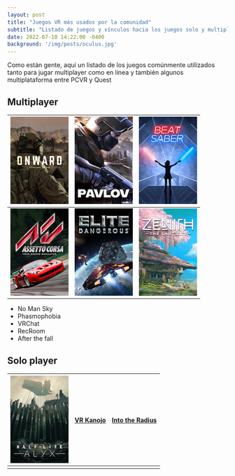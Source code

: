 ```yaml
---
layout: post
title: "Juegos VR más usados por la comunidad"
subtitle: "Listado de juegos y vínculos hacia los juegos solo y multiplayer más jugados "
date: 2022-07-10 14:22:00 -0400
background: '/img/posts/oculus.jpg'
---
```


Como están gente, aquí un listado de los juegos comúnmente utilizados tanto para jugar multiplayer como en línea y también algunos multiplataforma entre PCVR y Quest

## Multiplayer

| [![OnWard](/img/games/onward.png)](https://store.steampowered.com/app/496240/Onward/) | [![Pavlov](/img/games/pavlov.png)](https://store.steampowered.com/app/555160/Pavlov_VR/) | [![Beat Saber](/img/games/beat_saber.png)](https://store.steampowered.com/app/620980/Beat_Saber/) |
| ------------- | ------------- | ------------- |
| [![Assetto Corsa](/img/games/assetto_corsa.png)](https://store.steampowered.com/app/244210/Assetto_Corsa/)  | [![Elite Dangerous](/img/games/elite_dangerous.png)](https://store.steampowered.com/app/359320/Elite_Dangerous/) | [![Zenith](/img/games/zenith.png)](https://store.steampowered.com/app/1403370/Zenith_The_Last_City/) |

- No Man Sky
- Phasmophobia
- VRChat
- RecRoom
- After the fall

## Solo player

| [![HalfLife Alyx](/img/games/halflife_alyx.png)](https://store.steampowered.com/app/546560/HalfLife_Alyx/) | [VR Kanojo](https://store.steampowered.com/app/751440/VR_Kanojo__VR/) | [Into the Radius](https://store.steampowered.com/app/1012790/Into_the_Radius_VR/) |
| ------------- | ------------- | ------------- |
|  |  |
